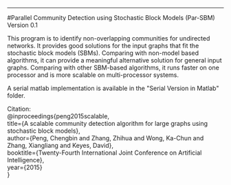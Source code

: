 -----------------------------------------------------------------------------

#Parallel Community Detection using Stochastic Block Models (Par-SBM)
Version 0.1

This program is to identify non-overlapping communities for undirected networks. It provides good solutions for the input graphs that fit the stochastic block models (SBMs). Comparing with non-model based algorithms, it can provide a meaningful alternative solution for general input graphs. Comparing with other SBM-based algorithms, it runs faster on one processor and is more scalable on multi-processor systems. 

A serial matlab implementation is available in the "Serial Version in Matlab" folder.

Citation:<br>
@inproceedings{peng2015scalable,<br>
title={A scalable community detection algorithm for large graphs using stochastic block models},<br>
author={Peng, Chengbin and Zhang, Zhihua and Wong, Ka-Chun and Zhang, Xiangliang and Keyes, David},<br>
booktitle={Twenty-Fourth International Joint Conference on Artificial Intelligence},<br>
year={2015}<br>
}

